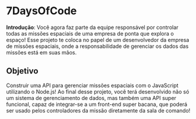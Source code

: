 # 7DaysOfCode
**Introdução**: 
Você agora faz parte da equipe responsável por controlar todas as missões espaciais de uma empresa de ponta que explora o espaço!
Esse projeto te coloca no papel de um desenvolvedor da empresa de missões espaciais, onde a responsabilidade de gerenciar os dados das missões está em suas mãos.

## Objetivo
Construir uma API para gerenciar missões espaciais com o JavaScript utilizando o Node.js! 
Ao final desse projeto, você terá desenvolvido não só um sistema de gerenciamento de dados, mas também uma API super funcional, capaz de integrar-se a um front-end super bacana, que poderá ser usado pelos controladores da missão diretamente da sala de comando!